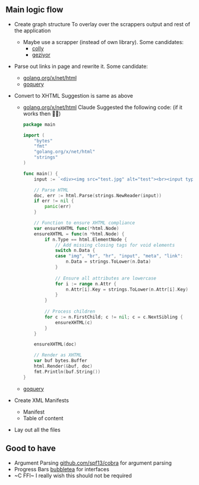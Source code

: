 ## Main logic flow 
+ Create graph structure
  To overlay over the scrappers output and rest of the application
  + Maybe use a scrapper (instead of own library). Some candidates:
    + [colly](https://github.com/gocolly/colly)
    + [geziyor](https://github.com/geziyor/geziyor)
+ Parse out links in page and rewrite it. Some candidate:
  + [golang.org/x/net/html](https://pkg.go.dev/golang.org/x/net/html)
  + [goquery](github.com/PuerkitoBio/goquery)
+ Convert to XHTML
  Suggestion is same as above 
  + [golang.org/x/net/html](https://pkg.go.dev/golang.org/x/net/html)
    Claude Suggested the following code: (if it works then 🥳🥳)
    ```go
    package main

    import (
        "bytes"
        "fmt"
        "golang.org/x/net/html"
        "strings"
    )

    func main() {
        input := `<div><img src="test.jpg" alt="test"><br><input type="text"></div>`
    
        // Parse HTML
        doc, err := html.Parse(strings.NewReader(input))
        if err != nil {
            panic(err)
        }

        // Function to ensure XHTML compliance
        var ensureXHTML func(*html.Node)
        ensureXHTML = func(n *html.Node) {
            if n.Type == html.ElementNode {
                // Add missing closing tags for void elements
                switch n.Data {
                case "img", "br", "hr", "input", "meta", "link":
                    n.Data = strings.ToLower(n.Data)
                }
            
                // Ensure all attributes are lowercase
                for i := range n.Attr {
                    n.Attr[i].Key = strings.ToLower(n.Attr[i].Key)
                }
            }
        
            // Process children
            for c := n.FirstChild; c != nil; c = c.NextSibling {
                ensureXHTML(c)
            }
        }

        ensureXHTML(doc)

        // Render as XHTML
        var buf bytes.Buffer
        html.Render(&buf, doc)
        fmt.Println(buf.String())
    }     
    ```
  + [goquery](github.com/PuerkitoBio/goquery)

+ Create XML Manifests
  + Manifest
  + Table of content
+ Lay out all the files 

## Good to have
+ Argument Parsing
  [github.com/spf13/cobra](https://github.com/spf13/cobra) for argument parsing
+ Progress Bars
  [bubbletea](https://github.com/charmbracelet/bubbletea) for interfaces 
+ ~C FFI~ I really wish this should not be required


